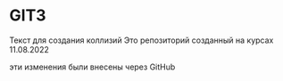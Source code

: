 # GIT3
Текст для создания коллизий
Это репозиторий созданный на курсах 11.08.2022

эти изменения были внесены через GitHub
